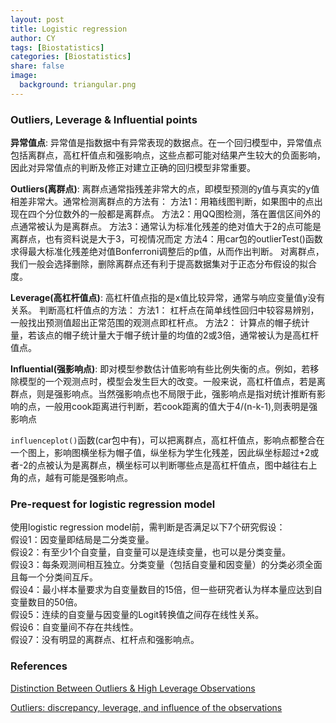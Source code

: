 ```yaml
---
layout: post
title: Logistic regression 
author: CY
tags: [Biostatistics]
categories: [Biostatistics]
share: false
image:
  background: triangular.png
---
```




### Outliers, Leverage & Influential points 

**异常值点**: 异常值是指数据中有异常表现的数据点。在一个回归模型中，异常值点包括离群点，高杠杆值点和强影响点，这些点都可能对结果产生较大的负面影响，因此对异常值点的判断及修正对建立正确的回归模型非常重要。

**Outliers(离群点)**: 离群点通常指残差非常大的点，即模型预测的y值与真实的y值相差非常大。通常检测离群点的方法有：
方法1：用箱线图判断，如果图中的点出现在四个分位数外的一般都是离群点。
方法2：用QQ图检测，落在置信区间外的点通常被认为是离群点。
方法3：通常认为标准化残差的绝对值大于2的点可能是离群点，也有资料说是大于3，可视情况而定
方法4：用car包的outlierTest()函数求得最大标准化残差绝对值Bonferroni调整后的p值，从而作出判断。
对离群点，我们一般会选择删除，删除离群点还有利于提高数据集对于正态分布假设的拟合度。

**Leverage(高杠杆值点)**: 高杠杆值点指的是x值比较异常，通常与响应变量值y没有关系。
判断高杠杆值点的方法：
方法1： 杠杆点在简单线性回归中较容易辨别，一般找出预测值超出正常范围的观测点即杠杆点。
方法2： 计算点的帽子统计量，若该点的帽子统计量大于帽子统计量的均值的2或3倍，通常被认为是高杠杆值点。

**Influential(强影响点)**:  即对模型参数估计值影响有些比例失衡的点。例如，若移除模型的一个观测点时，模型会发生巨大的改变。一般来说，高杠杆值点，若是离群点，则是强影响点。当然强影响点也不局限于此，强影响点是指对统计推断有影响的点，一般用cook距离进行判断，若cook距离的值大于4/(n-k-1),则表明是强影响点

`influenceplot()`函数(car包中有)，可以把离群点，高杠杆值点，影响点都整合在一个图上，影响图横坐标为帽子值，纵坐标为学生化残差，因此纵坐标超过+2或者-2的点被认为是离群点，横坐标可以判断哪些点是高杠杆值点，图中越往右上角的点，越有可能是强影响点。



### Pre-request for logistic regression model

使用logistic regression model前，需判断是否满足以下7个研究假设：   
假设1：因变量即结局是二分类变量。      
假设2：有至少1个自变量，自变量可以是连续变量，也可以是分类变量。   
假设3：每条观测间相互独立。分类变量（包括自变量和因变量）的分类必须全面且每一个分类间互斥。   
假设4：最小样本量要求为自变量数目的15倍，但一些研究者认为样本量应达到自变量数目的50倍。   
假设5：连续的自变量与因变量的Logit转换值之间存在线性关系。   
假设6：自变量间不存在共线性。   
假设7：没有明显的离群点、杠杆点和强影响点。   











### References 

[Distinction Between Outliers & High Leverage Observations](https://onlinecourses.science.psu.edu/stat501/node/337)

[Outliers: discrepancy, leverage, and influence of the observations](https://learnche.org/pid/least-squares-modelling/outliers-discrepancy-leverage-and-influence-of-the-observations)